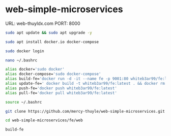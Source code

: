 # web-simple-microservices

URL: web-thuyldx.com
PORT: 8000

```sh
sudo apt update && sudo apt upgrade -y
```

```sh
sudo apt install docker.io docker-compose
```

```sh
sudo docker login
```

```sh
nano ~/.bashrc 
```

```sh
alias docker='sudo docker'
alias docker-compose='sudo docker-compose'
alias build-fe='docker run -d -it --name fe -p 9001:80 whiteb3ar99/fe:latest'
alias update-fe=' docker build -t whiteb3ar99/fe:latest . && docker rm -f fe && docker run -d -it --name fe -p 9000:80 whiteb3ar99/fe:latest'
alias push-fe='docker push whiteb3ar99/fe:latest'
alias pull-fe='docker pull whiteb3ar99/fe:latest'
```

```sh
source ~/.bashrc 
```

```sh
git clone https://github.com/mercy-thuyle/web-simple-microservices.git
```

```sh
cd web-simple-microservices/fe/web
```

```sh
build-fe
```